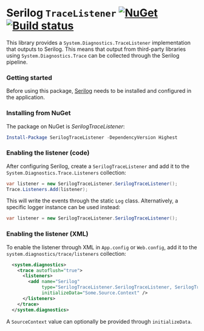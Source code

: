 # Serilog `TraceListener` [![NuGet](https://img.shields.io/nuget/v/SerilogTraceListener.svg?maxAge=2592000)](https://nuget.org/packages/SerilogTraceListener) [![Build status](https://img.shields.io/appveyor/ci/vossad01/serilogtracelistener/master.svg?maxAge=2592000)](https://ci.appveyor.com/project/vossad01/serilogtracelistener/branch/master)

This library provides a `System.Diagnostics.TraceListener` implementation that outputs to Serilog. This means that output from third-party libraries using `System.Diagnostics.Trace` can be collected through the Serilog pipeline.

### Getting started

Before using this package, [Serilog](http://serilog.net) needs to be installed and configured in the application.

### Installing from NuGet

The package on NuGet is _SerilogTraceListener_:

```powershell
Install-Package SerilogTraceListener -DependencyVersion Highest
```

### Enabling the listener (code)

After configuring Serilog, create a `SerilogTraceListener` and add it to the `System.Diagnostics.Trace.Listeners` collection:

```csharp
var listener = new SerilogTraceListener.SerilogTraceListener();
Trace.Listeners.Add(listener);
```

This will write the events through the static `Log` class. Alternatively, a specific logger instance can be used instead:

```csharp
var listener = new SerilogTraceListener.SerilogTraceListener();
```

### Enabling the listener (XML)

To enable the listener through XML in `App.config` or `Web.config`, add it to the `system.diagnostics/trace/listeners` collection:

```xml
  <system.diagnostics>
    <trace autoflush="true">
      <listeners>
        <add name="Serilog"
             type="SerilogTraceListener.SerilogTraceListener, SerilogTraceListener"
             initializeData="Some.Source.Context" />
      </listeners>
    </trace>
  </system.diagnostics>
```

A `SourceContext` value can optionally be provided through `initializeData`.
